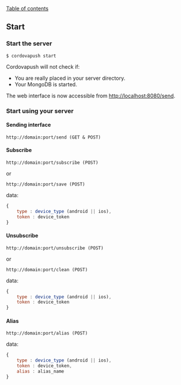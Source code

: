 [Table of contents](https://github.com/smile-mobile/cordovapush/tree/master/server/docs#table-of-contents)

## Start

### Start the server

```shell
$ cordovapush start
```

Cordovapush will not check if:
+ You are really placed in your server directory.
+ Your MongoDB is started.

The web interface is now accessible from [http://localhost:8080/send](http://localhost:8080/send).


### Start using your server


#### Sending interface

```
http://domain:port/send (GET & POST)
```

#### Subscribe

```
http://domain:port/subscribe (POST)
```

or


```
http://domain:port/save (POST)
```

data:
```js
{
	type : device_type (android || ios),
	token : device_token
}
```

#### Unsubscribe

```
http://domain:port/unsubscribe (POST)
```

or


```
http://domain:port/clean (POST)
```

data:
```js
{
	type : device_type (android || ios),
	token : device_token
}
```

#### Alias

```
http://domain:port/alias (POST)
```

data:
```js
{
	type : device_type (android || ios),
	token : device_token,
	alias : alias_name
}
```